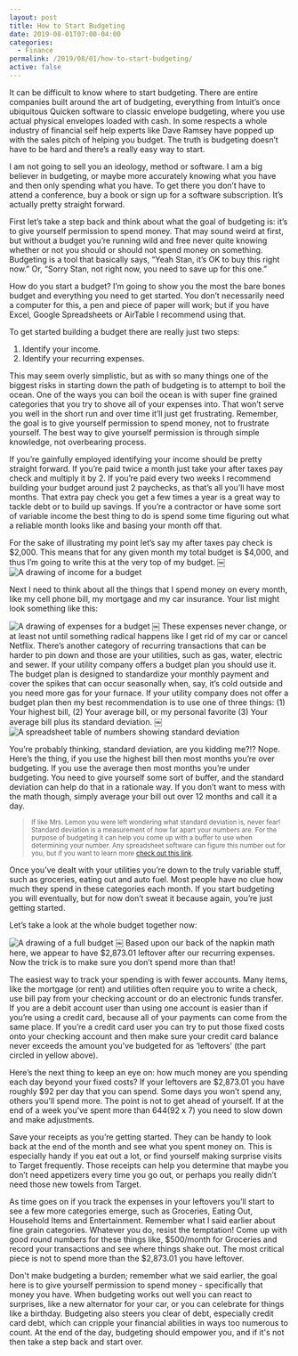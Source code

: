 ```yaml
---
layout: post
title: How to Start Budgeting
date: 2019-08-01T07:00-04:00
categories:
  - Finance
permalink: /2019/08/01/how-to-start-budgeting/
active: false
---
```


It can be difficult to know where to start budgeting. There are entire companies built around the art of budgeting, everything from Intuit’s once ubiquitous Quicken software to classic envelope budgeting, where you use actual physical envelopes loaded with cash. In some respects a whole industry of financial self help experts like Dave Ramsey have popped up with the sales pitch of helping you budget. The truth is budgeting doesn’t have to be hard and there’s a really easy way to start.

<!-- excerpt -->

I am not going to sell you an ideology, method or software. I am a big believer in budgeting, or maybe more accurately knowing what you have and then only spending what you have. To get there you don’t have to attend a conference, buy a book or sign up for a software subscription. It’s actually pretty straight forward.

First let’s take a step back and think about what the goal of budgeting is: it’s to give yourself permission to spend money. That may sound weird at first, but without a budget you’re running wild and free never quite knowing whether or not you should or should not spend money on something. Budgeting is a tool that basically says, “Yeah Stan, it’s OK to buy this right now.” Or, “Sorry Stan, not right now, you need to save up for this one.”

How do you start a budget? I’m going to show you the most the bare bones budget and everything you need to get started. You don’t necessarily need a computer for this, a pen and piece of paper will work; but if you have Excel, Google Spreadsheets or AirTable I recommend using that.

To get started building a budget there are really just two steps:
1. Identify your income.
2. Identify your recurring expenses.

This may seem overly simplistic, but as with so many things one of the biggest risks in starting down the path of budgeting is to attempt to boil the ocean. One of the ways you can boil the ocean is with super fine grained categories that you try to shove all of your expenses into. That won’t serve you well in the short run and over time it’ll just get frustrating.  Remember, the goal is to give yourself permission to spend money, not to frustrate yourself. The best way to give yourself permission is through simple knowledge, not overbearing process.

If you’re gainfully employed identifying your income should be pretty straight forward. If you’re paid twice a month just take your after taxes pay check and multiply it by 2.  If you’re paid every two weeks I recommend building your budget around just 2 paychecks, as that’s all you’ll have most months.  That extra pay check you get a few times a year is a great way to tackle debt or to build up savings. If you’re a contractor or have some sort of variable income the best thing to do is spend some time figuring out what a reliable month looks like and basing your month off that.

For the sake of illustrating my point let’s say my after taxes pay check is $2,000. This means that for any given month my total budget is $4,000, and thus I’m going to write this at the very top of my budget.
￼
<img alt="A drawing of income for a budget" class="post-img" src="{{site.url}}/assets/how-to-start-budgeting-income.png" srcset="{{site.url}}/assets/how-to-start-budgeting-income.png, {{site.url}}/assets/how-to-start-budgeting-income@2x.png 2x" />

Next I need to think about all the things that I spend money on every month, like my cell phone bill, my mortgage and my car insurance.  Your list might look something like this:

<img alt="A drawing of expenses for a budget" class="post-img" src="{{site.url}}/assets/how-to-start-budgeting-expenses.png" srcset="{{site.url}}/assets/how-to-start-budgeting-expenses.png, {{site.url}}/assets/how-to-start-budgeting-expenses@2x.png 2x" />
￼
These expenses never change, or at least not until something radical happens like I get rid of my car or cancel Netflix. There’s another category of recurring transactions that can be harder to pin down and those are your utilities, such as gas, water, electric and sewer. If your utility company offers a budget plan you should use it. The budget plan is designed to standardize your monthly payment and cover the spikes that can occur seasonally when, say, it’s cold outside and you need more gas for your furnace. If your utility company does not offer a budget plan then my best recommendation is to use one of three things: (1) Your highest bill, (2) Your average bill, or my personal favorite (3) Your average bill plus its standard deviation.
￼
<img alt="A spreadsheet table of numbers showing standard deviation" class="post-img" src="{{site.url}}/assets/how-to-start-budgeting-std-dev.png" srcset="{{site.url}}/assets/how-to-start-budgeting-std-dev.png, {{site.url}}/assets/how-to-start-budgeting-std-dev@2x.png 2x" />

You’re probably thinking, standard deviation, are you kidding me?!? Nope. Here’s the thing, if you use the highest bill then most months you’re over budgeting. If you use the average then most months you’re under budgeting. You need to give yourself some sort of buffer, and the standard deviation can help do that in a rationale way. If you don’t want to mess with the math though, simply average your bill out over 12 months and call it a day.

>  <small>If like Mrs. Lemon you were left wondering what standard deviation is, never fear! Standard deviation is a measurement of how far apart your numbers are. For the purpose of budgeting it can help you come up with a buffer to use when determining your number. Any spreadsheet software can figure this number out for you, but if you want to learn more [check out this link](https://www.mathsisfun.com/data/standard-deviation.html).</small>

Once you’ve dealt with your utilities you’re down to the truly variable stuff, such as groceries, eating out and auto fuel. Most people have no clue how much they spend in these categories each month. If you start budgeting you will eventually, but for now don’t sweat it because again, you’re just getting started.

Let’s take a look at the whole budget together now:

<img alt="A drawing of a full budget" class="post-img" src="{{site.url}}/assets/how-to-start-budgeting-full-budget.png" srcset="{{site.url}}/assets/how-to-start-budgeting-full-budget.png, {{site.url}}/assets/how-to-start-budgeting-full-budget@2x.png 2x" />
￼
Based upon our back of the napkin math here, we appear to have $2,873.01 leftover after our recurring expenses. Now the trick is to make sure you don’t spend more than that!

The easiest way to track your spending is with fewer accounts. Many items, like the mortgage (or rent) and utilities often require you to write a check, use bill pay from your checking account or do an electronic funds transfer. If you are a debit account user than using one account is easier than if you’re using a credit card, because all of your payments can come from the same place. If you’re a credit card user you can try to put those fixed costs onto your checking account and then make sure your credit card balance never exceeds the amount you’ve budgeted for as ‘leftovers’ (the part circled in yellow above).

Here’s the next thing to keep an eye on: how much money are you spending each day beyond your fixed costs? If your leftovers are $2,873.01 you have roughly $92 per day that you can spend. Some days you won’t spend any, others you’ll spend more. The point is not to get ahead of yourself.  If at the end of a week you’ve spent more than $644 ($92 x 7) you need to slow down and make adjustments.

Save your receipts as you’re getting started. They can be handy to look back at the end of the month and see what you spent money on.  This is especially handy if you eat out a lot, or find yourself making surprise visits to Target frequently. Those receipts can help you determine that maybe you don’t need appetizers every time you go out, or perhaps you really didn’t need those new towels from Target.

As time goes on if you track the expenses in your leftovers you’ll start to see a few more categories emerge, such as Groceries, Eating Out, Household Items and Entertainment. Remember what I said earlier about fine grain categories. Whatever you do, resist the temptation! Come up with good round numbers for these things like, $500/month for Groceries and record your transactions and see where things shake out. The most critical piece is not to spend more than the $2,873.01 you have leftover.

Don't make budgeting a burden; remember what we said earlier, the goal here is to give yourself permission to spend money - specifically that money you have. When budgeting works out well you can react to surprises, like a new alternator for your car, or you can celebrate for things like a birthday. Budgeting also steers you clear of debt, especially credit card debt, which can cripple your financial abilities in ways too numerous to count. At the end of the day, budgeting should empower you, and if it's not then take a step back and start over.
